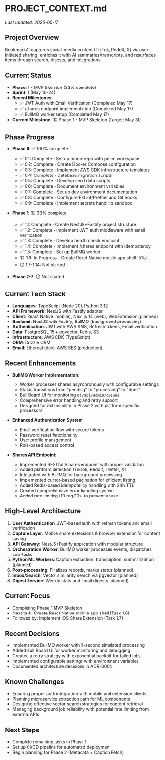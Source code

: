 # PROJECT_CONTEXT.md

_Last updated: 2025-05-17_

## Project Overview

BookmarkAI captures social-media content (TikTok, Reddit, X) via user-initiated sharing, enriches it with AI summaries/transcripts, and resurfaces items through search, digests, and integrations.

## Current Status

- **Phase**: 1 - MVP Skeleton (33% complete)
- **Sprint**: 1 (May 10-24)
- **Recent Milestones**: 
  - ✅ JWT Auth with Email Verification (Completed May 17)
  - ✅ /shares endpoint implementation (Completed May 17)
  - ✅ BullMQ worker setup (Completed May 17)
- **Current Milestone**: 🏗️ Phase 1 - MVP Skeleton (Target: May 31)

## Phase Progress

- **Phase 0**: ✅ 100% complete

  - ✅ 0.1: Complete - Set up mono-repo with pnpm workspace
  - ✅ 0.2: Complete - Create Docker Compose configuration
  - ✅ 0.3: Complete - Implement AWS CDK infrastructure templates
  - ✅ 0.4: Complete - Database migration scripts
  - ✅ 0.5: Complete - Develop seed data scripts
  - ✅ 0.6: Complete - Document environment variables
  - ✅ 0.7: Complete - Set up dev environment documentation
  - ✅ 0.8: Complete - Configure ESLint/Prettier and Git hooks
  - ✅ 0.9: Complete - Implement secrets handling sandbox

- **Phase 1**: 🏗️ 33% complete

  - ✅ 1.1: Complete - Create NestJS+Fastify project structure
  - ✅ 1.2: Complete - Implement JWT auth middleware with email verification
  - ✅ 1.3: Complete - Develop health check endpoint
  - ✅ 1.4: Complete - Implement /shares endpoint with idempotency
  - ✅ 1.5: Complete - Set up BullMQ worker
  - 🏗️ 1.6: In Progress - Create React Native mobile app shell (5%)
  - ⏱️ 1.7-1.14: Not started

- **Phase 2-7**: ⏱️ Not started

## Current Tech Stack

- **Languages**: TypeScript (Node 20), Python 3.12
- **API Framework**: NestJS with Fastify adapter
- **Client**: React Native (mobile), Next.js 14 (web), WebExtension (planned)
- **Backend**: NestJS with Fastify, BullMQ (background processing)
- **Authentication**: JWT with AWS KMS, Refresh tokens, Email verification
- **Data**: PostgreSQL 15 + pgvector, Redis, S3
- **Infrastructure**: AWS CDK (TypeScript)
- **ORM**: Drizzle ORM
- **Email**: Ethereal (dev), AWS SES (production)

## Recent Enhancements

- **BullMQ Worker Implementation**:
  - Worker processes shares asynchronously with configurable settings
  - Status transitions from "pending" to "processing" to "done"
  - Bull Board UI for monitoring at `/api/admin/queues`
  - Comprehensive error handling and retry support
  - Designed for extensibility in Phase 2 with platform-specific processors

- **Enhanced Authentication System**:
  - Email verification flow with secure tokens
  - Password reset functionality
  - User profile management
  - Role-based access control

- **Shares API Endpoint**:
  - Implemented RESTful /shares endpoint with proper validation
  - Added platform detection (TikTok, Reddit, Twitter, X)
  - Integrated with BullMQ for background processing
  - Implemented cursor-based pagination for efficient listing
  - Added Redis-based idempotency handling with 24h TTL
  - Created comprehensive error handling system
  - Added rate limiting (10 req/10s) to prevent abuse

## High-Level Architecture

1. **User Authentication**: JWT-based auth with refresh tokens and email verification
2. **Capture Layer**: Mobile share extensions & browser extension for content saving
3. **API Gateway**: NestJS+Fastify application with modular structure
4. **Orchestration Worker**: BullMQ worker processes events, dispatches sub-tasks
5. **Python ML Workers**: Caption extraction, transcription, summarization (planned)
6. **Post-processing**: Finalizes records, marks status (planned)
7. **Inbox/Search**: Vector similarity search via pgvector (planned)
8. **Digest Service**: Weekly stats and email digests (planned)

## Current Focus

- Completing Phase 1 MVP Skeleton
- Next task: Create React Native mobile app shell (Task 1.6)
- Followed by: Implement iOS Share Extension (Task 1.7)

## Recent Decisions

- Implemented BullMQ worker with 5-second simulated processing
- Added Bull Board UI for worker monitoring and debugging
- Created a retry strategy with exponential backoff for failed jobs
- Implemented configurable settings with environment variables
- Documented architecture decisions in ADR-0004

## Known Challenges

- Ensuring proper auth integration with mobile and extension clients
- Planning microservice extraction path for ML components
- Designing effective vector search strategies for content retrieval
- Managing background job reliability with potential rate limiting from external APIs

## Next Steps

- Complete remaining tasks in Phase 1
- Set up CI/CD pipeline for automated deployment
- Begin planning for Phase 2 (Metadata + Caption Fetch)